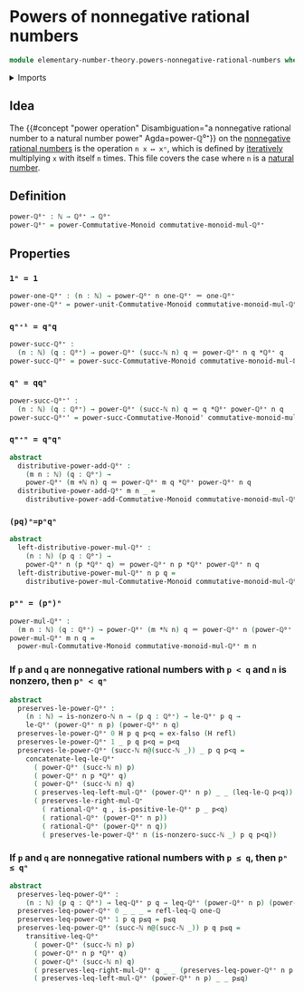 # Powers of nonnegative rational numbers

```agda
module elementary-number-theory.powers-nonnegative-rational-numbers where
```

<details><summary>Imports</summary>

```agda
open import elementary-number-theory.addition-natural-numbers
open import elementary-number-theory.inequalities-positive-and-negative-rational-numbers
open import elementary-number-theory.inequality-nonnegative-rational-numbers
open import elementary-number-theory.inequality-rational-numbers
open import elementary-number-theory.multiplication-natural-numbers
open import elementary-number-theory.multiplication-nonnegative-rational-numbers
open import elementary-number-theory.multiplication-positive-rational-numbers
open import elementary-number-theory.multiplicative-monoid-of-nonnegative-rational-numbers
open import elementary-number-theory.natural-numbers
open import elementary-number-theory.nonnegative-rational-numbers
open import elementary-number-theory.positive-and-negative-rational-numbers
open import elementary-number-theory.rational-numbers
open import elementary-number-theory.strict-inequality-nonnegative-rational-numbers
open import elementary-number-theory.strict-inequality-rational-numbers

open import foundation.dependent-pair-types
open import foundation.empty-types
open import foundation.identity-types

open import group-theory.powers-of-elements-commutative-monoids
open import group-theory.powers-of-elements-monoids
```

</details>

## Idea

The
{{#concept "power operation" Disambiguation="a nonnegative rational number to a natural number power" Agda=power-ℚ⁰⁺}}
on the [nonnegative](elementary-number-theory.nonnegative-rational-numbers.md)
[rational numbers](elementary-number-theory.rational-numbers.md) is the
operation `n x ↦ xⁿ`, which is defined by
[iteratively](foundation.iterating-functions.md) multiplying `x` with itself `n`
times. This file covers the case where `n` is a
[natural number](elementary-number-theory.natural-numbers.md).

## Definition

```agda
power-ℚ⁰⁺ : ℕ → ℚ⁰⁺ → ℚ⁰⁺
power-ℚ⁰⁺ = power-Commutative-Monoid commutative-monoid-mul-ℚ⁰⁺
```

## Properties

### `1ⁿ = 1`

```agda
power-one-ℚ⁰⁺ : (n : ℕ) → power-ℚ⁰⁺ n one-ℚ⁰⁺ ＝ one-ℚ⁰⁺
power-one-ℚ⁰⁺ = power-unit-Commutative-Monoid commutative-monoid-mul-ℚ⁰⁺
```

### `qⁿ⁺¹ = qⁿq`

```agda
power-succ-ℚ⁰⁺ :
  (n : ℕ) (q : ℚ⁰⁺) → power-ℚ⁰⁺ (succ-ℕ n) q ＝ power-ℚ⁰⁺ n q *ℚ⁰⁺ q
power-succ-ℚ⁰⁺ = power-succ-Commutative-Monoid commutative-monoid-mul-ℚ⁰⁺
```

### `qⁿ = qqⁿ`

```agda
power-succ-ℚ⁰⁺' :
  (n : ℕ) (q : ℚ⁰⁺) → power-ℚ⁰⁺ (succ-ℕ n) q ＝ q *ℚ⁰⁺ power-ℚ⁰⁺ n q
power-succ-ℚ⁰⁺' = power-succ-Commutative-Monoid' commutative-monoid-mul-ℚ⁰⁺
```

### `qᵐ⁺ⁿ = qᵐqⁿ`

```agda
abstract
  distributive-power-add-ℚ⁰⁺ :
    (m n : ℕ) (q : ℚ⁰⁺) →
    power-ℚ⁰⁺ (m +ℕ n) q ＝ power-ℚ⁰⁺ m q *ℚ⁰⁺ power-ℚ⁰⁺ n q
  distributive-power-add-ℚ⁰⁺ m n _ =
    distributive-power-add-Commutative-Monoid commutative-monoid-mul-ℚ⁰⁺ m n
```

### `(pq)ⁿ=pⁿqⁿ`

```agda
abstract
  left-distributive-power-mul-ℚ⁰⁺ :
    (n : ℕ) (p q : ℚ⁰⁺) →
    power-ℚ⁰⁺ n (p *ℚ⁰⁺ q) ＝ power-ℚ⁰⁺ n p *ℚ⁰⁺ power-ℚ⁰⁺ n q
  left-distributive-power-mul-ℚ⁰⁺ n p q =
    distributive-power-mul-Commutative-Monoid commutative-monoid-mul-ℚ⁰⁺ n
```

### `pᵐⁿ = (pᵐ)ⁿ`

```agda
power-mul-ℚ⁰⁺ :
  (m n : ℕ) (q : ℚ⁰⁺) → power-ℚ⁰⁺ (m *ℕ n) q ＝ power-ℚ⁰⁺ n (power-ℚ⁰⁺ m q)
power-mul-ℚ⁰⁺ m n q =
  power-mul-Commutative-Monoid commutative-monoid-mul-ℚ⁰⁺ m n
```

### If `p` and `q` are nonnegative rational numbers with `p < q` and `n` is nonzero, then `pⁿ < qⁿ`

```agda
abstract
  preserves-le-power-ℚ⁰⁺ :
    (n : ℕ) → is-nonzero-ℕ n → (p q : ℚ⁰⁺) → le-ℚ⁰⁺ p q →
    le-ℚ⁰⁺ (power-ℚ⁰⁺ n p) (power-ℚ⁰⁺ n q)
  preserves-le-power-ℚ⁰⁺ 0 H p q p<q = ex-falso (H refl)
  preserves-le-power-ℚ⁰⁺ 1 _ p q p<q = p<q
  preserves-le-power-ℚ⁰⁺ (succ-ℕ n@(succ-ℕ _)) _ p q p<q =
    concatenate-leq-le-ℚ⁰⁺
      ( power-ℚ⁰⁺ (succ-ℕ n) p)
      ( power-ℚ⁰⁺ n p *ℚ⁰⁺ q)
      ( power-ℚ⁰⁺ (succ-ℕ n) q)
      ( preserves-leq-left-mul-ℚ⁰⁺ (power-ℚ⁰⁺ n p) _ _ (leq-le-ℚ p<q))
      ( preserves-le-right-mul-ℚ⁺
        ( rational-ℚ⁰⁺ q , is-positive-le-ℚ⁰⁺ p _ p<q)
        ( rational-ℚ⁰⁺ (power-ℚ⁰⁺ n p))
        ( rational-ℚ⁰⁺ (power-ℚ⁰⁺ n q))
        ( preserves-le-power-ℚ⁰⁺ n (is-nonzero-succ-ℕ _) p q p<q))
```

### If `p` and `q` are nonnegative rational numbers with `p ≤ q`, then `pⁿ ≤ qⁿ`

```agda
abstract
  preserves-leq-power-ℚ⁰⁺ :
    (n : ℕ) (p q : ℚ⁰⁺) → leq-ℚ⁰⁺ p q → leq-ℚ⁰⁺ (power-ℚ⁰⁺ n p) (power-ℚ⁰⁺ n q)
  preserves-leq-power-ℚ⁰⁺ 0 _ _ _ = refl-leq-ℚ one-ℚ
  preserves-leq-power-ℚ⁰⁺ 1 p q p≤q = p≤q
  preserves-leq-power-ℚ⁰⁺ (succ-ℕ n@(succ-ℕ _)) p q p≤q =
    transitive-leq-ℚ⁰⁺
      ( power-ℚ⁰⁺ (succ-ℕ n) p)
      ( power-ℚ⁰⁺ n p *ℚ⁰⁺ q)
      ( power-ℚ⁰⁺ (succ-ℕ n) q)
      ( preserves-leq-right-mul-ℚ⁰⁺ q _ _ (preserves-leq-power-ℚ⁰⁺ n p q p≤q))
      ( preserves-leq-left-mul-ℚ⁰⁺ (power-ℚ⁰⁺ n p) _ _ p≤q)
```
